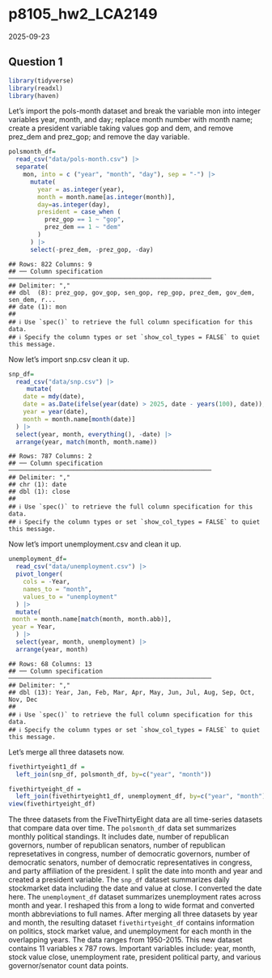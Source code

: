 p8105_hw2_LCA2149
================
2025-09-23

## Question 1

``` r
library(tidyverse)
library(readxl)
library(haven)
```

Let’s import the pols-month dataset and break the variable mon into
integer variables year, month, and day; replace month number with month
name; create a president variable taking values gop and dem, and remove
prez_dem and prez_gop; and remove the day variable.

``` r
polsmonth_df=
  read_csv("data/pols-month.csv") |>
  separate(
    mon, into = c ("year", "month", "day"), sep = "-") |>
      mutate(
        year = as.integer(year),
        month = month.name[as.integer(month)],
        day=as.integer(day),
        president = case_when (
          prez_gop == 1 ~ "gop",
          prez_dem == 1 ~ "dem"
        )
      ) |>
      select(-prez_dem, -prez_gop, -day)
```

    ## Rows: 822 Columns: 9
    ## ── Column specification ────────────────────────────────────────────────────────
    ## Delimiter: ","
    ## dbl  (8): prez_gop, gov_gop, sen_gop, rep_gop, prez_dem, gov_dem, sen_dem, r...
    ## date (1): mon
    ## 
    ## ℹ Use `spec()` to retrieve the full column specification for this data.
    ## ℹ Specify the column types or set `show_col_types = FALSE` to quiet this message.

Now let’s import snp.csv clean it up.

``` r
snp_df=
  read_csv("data/snp.csv") |>
     mutate(
    date = mdy(date),
    date = as.Date(ifelse(year(date) > 2025, date - years(100), date)),
    year = year(date),
    month = month.name[month(date)]
  ) |>
  select(year, month, everything(), -date) |>
  arrange(year, match(month, month.name))
```

    ## Rows: 787 Columns: 2
    ## ── Column specification ────────────────────────────────────────────────────────
    ## Delimiter: ","
    ## chr (1): date
    ## dbl (1): close
    ## 
    ## ℹ Use `spec()` to retrieve the full column specification for this data.
    ## ℹ Specify the column types or set `show_col_types = FALSE` to quiet this message.

Now let’s import unemployment.csv and clean it up.

``` r
unemployment_df=
  read_csv("data/unemployment.csv") |>
  pivot_longer(
    cols = -Year,               
    names_to = "month",         
    values_to = "unemployment"  
  ) |>
  mutate(
 month = month.name[match(month, month.abb)],
 year = Year,
  ) |>
  select(year, month, unemployment) |>
  arrange(year, month)
```

    ## Rows: 68 Columns: 13
    ## ── Column specification ────────────────────────────────────────────────────────
    ## Delimiter: ","
    ## dbl (13): Year, Jan, Feb, Mar, Apr, May, Jun, Jul, Aug, Sep, Oct, Nov, Dec
    ## 
    ## ℹ Use `spec()` to retrieve the full column specification for this data.
    ## ℹ Specify the column types or set `show_col_types = FALSE` to quiet this message.

Let’s merge all three datasets now.

``` r
fivethirtyeight1_df =
  left_join(snp_df, polsmonth_df, by=c("year", "month"))
```

``` r
fivethirtyeight_df = 
  left_join(fivethirtyeight1_df, unemployment_df, by=c("year", "month"))
view(fivethirtyeight_df)
```

The three datasets from the FiveThirtyEight data are all time-series
datasets that compare data over time. The `polsmonth_df` data set
summarizes monthly political standings. It includes date, number of
republican governors, number of republican senators, number of
republican represetatives in congress, number of democratic governors,
number of democratic senators, number of democratic representatives in
congress, and party affiliation of the president. I split the date into
month and year and created a president variable. The `snp_df` dataset
summarizes daily stockmarket data including the date and value at close.
I converted the date here. The `unemployment_df` dataset summarizes
unemployment rates across month and year. I reshaped this from a long to
wide format and converted month abbreviations to full names. After
merging all three datasets by year and month, the resulting dataset
`fivethirtyeight_df` contains information on politics, stock market
value, and unemployment for each month in the overlapping years. The
data ranges from 1950-2015. This new dataset contains 11 variables x 787
rows. Important variables include: year, month, stock value close,
unemployment rate, president political party, and various
governor/senator count data points.
